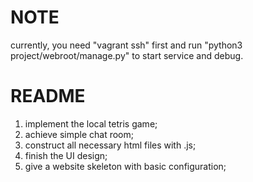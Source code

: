 # NOTE
currently, you need "vagrant ssh" first and run "python3 project/webroot/manage.py" to start service and debug.

# README
1. implement the local tetris game;
2. achieve simple chat room;
3. construct all necessary html files with .js;
4. finish the UI design;
5. give a website skeleton with basic configuration;

